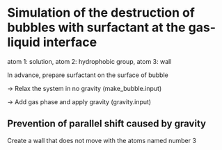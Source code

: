 # Simulation of the destruction of bubbles with surfactant at the gas-liquid interface

 atom 1: solution, atom 2: hydrophobic group, atom 3: wall

 In advance, prepare surfactant on the surface of bubble

→  Relax the system in no gravity (make_bubble.input)

→  Add gas phase and apply gravity (gravity.input)


## Prevention of parallel shift caused by gravity

 Create a wall that does not move with the atoms named number 3
